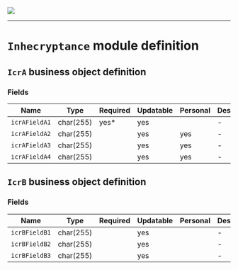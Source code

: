 <!--
 ___ _            _ _    _ _    __
/ __(_)_ __  _ __| (_)__(_) |_ /_/
\__ \ | '  \| '_ \ | / _| |  _/ -_)
|___/_|_|_|_| .__/_|_\__|_|\__\___|
            |_| 
-->
![](https://docs.simplicite.io//logos/logo250.png)
* * *

`Inhecryptance` module definition
=================================



`IcrA` business object definition
---------------------------------



### Fields

| Name                                                         | Type                                     | Required | Updatable | Personal | Description                                                                      |
|--------------------------------------------------------------|------------------------------------------|----------|-----------|----------|----------------------------------------------------------------------------------|
| `icrAFieldA1`                                                | char(255)                                | yes*     | yes       |          | -                                                                                |
| `icrAFieldA2`                                                | char(255)                                |          | yes       | yes      | -                                                                                |
| `icrAFieldA3`                                                | char(255)                                |          | yes       | yes      | -                                                                                |
| `icrAFieldA4`                                                | char(255)                                |          | yes       | yes      | -                                                                                |

`IcrB` business object definition
---------------------------------



### Fields

| Name                                                         | Type                                     | Required | Updatable | Personal | Description                                                                      |
|--------------------------------------------------------------|------------------------------------------|----------|-----------|----------|----------------------------------------------------------------------------------|
| `icrBFieldB1`                                                | char(255)                                |          | yes       |          | -                                                                                |
| `icrBFieldB2`                                                | char(255)                                |          | yes       |          | -                                                                                |
| `icrBFieldB3`                                                | char(255)                                |          | yes       |          | -                                                                                |

